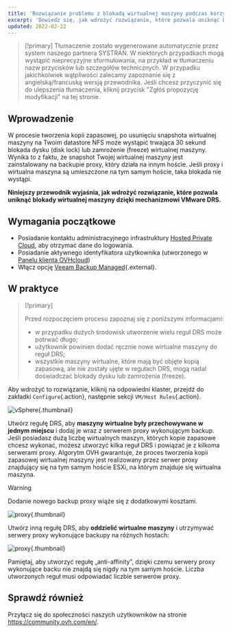 ```yaml
---
title: 'Rozwiązanie problemu z blokadą wirtualnej maszyny podczas korzystania z Veeam Backup Managed'
excerpt: 'Dowiedz się, jak wdrożyć rozwiązanie, które pozwala uniknąć blokady wirtualnej maszyny za pomocą mechanizmu VMware DRS'
updated: 2022-02-22
---
```


> [!primary]
> Tłumaczenie zostało wygenerowane automatycznie przez system naszego partnera SYSTRAN. W niektórych przypadkach mogą wystąpić nieprecyzyjne sformułowania, na przykład w tłumaczeniu nazw przycisków lub szczegółów technicznych. W przypadku jakichkolwiek wątpliwości zalecamy zapoznanie się z angielską/francuską wersją przewodnika. Jeśli chcesz przyczynić się do ulepszenia tłumaczenia, kliknij przycisk "Zgłóś propozycję modyfikacji" na tej stronie.
>

## Wprowadzenie

W procesie tworzenia kopii zapasowej, po usunięciu snapshota wirtualnej maszyny na Twoim datastore NFS może wystąpić trwająca 30 sekund blokada dysku (disk lock) lub zamrożenie (freeze) wirtualnej maszyny.
Wynika to z faktu, że snapshot Twojej wirtualnej maszyny jest zainstalowany na backupie proxy, który działa na innym hoście. Jeśli proxy i wirtualna maszyna są umieszczone na tym samym hoście, taka blokada nie wystąpi.

**Niniejszy przewodnik wyjaśnia, jak wdrożyć rozwiązanie, które pozwala uniknąć blokady wirtualnej maszyny dzięki mechanizmowi VMware DRS.**

## Wymagania początkowe

- Posiadanie kontaktu administracyjnego infrastruktury [Hosted Private Cloud](https://www.ovhcloud.com/pl/enterprise/products/hosted-private-cloud/), aby otrzymać dane do logowania.
- Posiadanie aktywnego identyfikatora użytkownika (utworzonego w [Panelu klienta OVHcloud](/links/manager))
- Włącz opcję [Veeam Backup Managed](https://www.ovhcloud.com/pl/enterprise/products/hosted-private-cloud/veeam-backup-managed/){.external}.

## W praktyce

> [!primary]
>
> Przed rozpoczęciem procesu zapoznaj się z poniższymi informacjami:
>
> - w przypadku dużych środowisk utworzenie wielu reguł DRS może potrwać długo;
> - użytkownik powinien dodać ręcznie nowe wirtualne maszyny do reguł DRS;
> - wszystkie maszyny wirtualne, które mają być objęte kopią zapasową, ale nie zostały ujęte w regułach DRS, mogą nadal doświadczać blokady dysku lub zamrożenia (freeze).
>

Aby wdrożyć to rozwiązanie, kliknij na odpowiedni klaster, przejdź do zakładki `Configure`{.action}, następnie sekcji `VM/Host Rules`{.action}.

![vSphere](images/en01add.png){.thumbnail}

Utwórz regułę DRS, aby **maszyny wirtualne były przechowywane w jednym miejscu** i dodaj je wraz z serwerem proxy wykonującym backup. Jeśli posiadasz dużą liczbę wirtualnych maszyn, których kopie zapasowe chcesz wykonać, możesz utworzyć kilka reguł DRS i powiązać je z kilkoma serwerami proxy. Algorytm OVH gwarantuje, że proces tworzenia kopii zapasowej wirtualnej maszyny jest realizowany przez serwer proxy znajdujący się na tym samym hoście ESXi, na którym znajduje się wirtualna maszyna.

> [!warning]
>
> Dodanie nowego backup proxy wiąże się z dodatkowymi kosztami.
>

![proxy](images/en02proxy.png){.thumbnail}

Utwórz inną regułę DRS, aby **oddzielić wirtualne maszyny** i utrzymywać serwery proxy wykonujące backupy na różnych hostach:

![proxy](images/en03proxy2.png){.thumbnail}

Pamiętaj, aby utworzyć regułę „anti-affinity”, dzięki czemu serwery proxy wykonujące backu nie znajdą się nigdy na tym samym hoście. Liczba utworzonych reguł musi odpowiadać liczbie serwerów proxy.

## Sprawdź również

Przyłącz się do społeczności naszych użytkowników na stronie <https://community.ovh.com/en/>.
